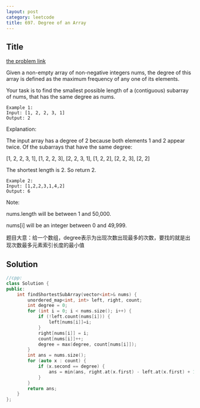 ```yaml
---
layout: post
category: leetcode
title: 697. Degree of an Array
---
```

## Title
[the problem link](https://leetcode.com/problems/degree-of-an-array/description/)

Given a non-empty array of non-negative integers nums, the degree of this array is defined as the maximum frequency of any one of its elements.

Your task is to find the smallest possible length of a (contiguous) subarray of nums, that has the same degree as nums.
	
	Example 1:
	Input: [1, 2, 2, 3, 1]
	Output: 2

Explanation: 

The input array has a degree of 2 because both elements 1 and 2 appear twice.
Of the subarrays that have the same degree:

[1, 2, 2, 3, 1], [1, 2, 2, 3], [2, 2, 3, 1], [1, 2, 2], [2, 2, 3], [2, 2]

The shortest length is 2. So return 2.

	Example 2:
	Input: [1,2,2,3,1,4,2]
	Output: 6

Note:

nums.length will be between 1 and 50,000.

nums[i] will be an integer between 0 and 49,999.


题目大意：给一个数组，degree表示为出现次数出现最多的次数，要找的就是出现次数最多元素索引长度的最小值

## Solution
```c++
//cpp:
class Solution {
public:
	int findShortestSubArray(vector<int>& nums) {
		unordered_map<int, int> left, right, count;
		int degree = 0;
		for (int i = 0; i < nums.size(); i++) {
			if (!left.count(nums[i])) {
				left[nums[i]]=i;
			}
			right[nums[i]] = i;
			count[nums[i]]++;
			degree = max(degree, count[nums[i]]);
		}
		int ans = nums.size();
		for (auto x : count) {
			if (x.second == degree) {
				ans = min(ans, right.at(x.first) - left.at(x.first) + 1);
			}
		}
		return ans;
	}
};
```
